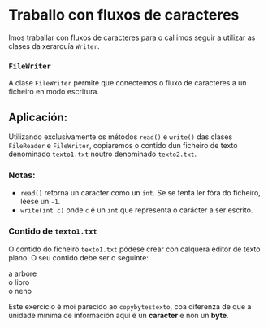 # Traballo con fluxos de caracteres

Imos traballar con fluxos de caracteres para o cal imos seguir a utilizar as clases da xerarquía `Writer`.

### `FileWriter`

A clase `FileWriter` permite que conectemos o fluxo de caracteres a un ficheiro en modo escritura.

## Aplicación:

Utilizando exclusivamente os métodos `read()` e `write()` das clases `FileReader` e `FileWriter`, copiaremos o contido dun ficheiro de texto denominado `texto1.txt` noutro denominado `texto2.txt`.

### Notas:
- `read()` retorna un caracter como un `int`. Se se tenta ler fóra do ficheiro, léese un `-1`.
- `write(int c)` onde `c` é un `int` que representa o carácter a ser escrito.

### Contido de `texto1.txt`

O contido do ficheiro `texto1.txt` pódese crear con calquera editor de texto plano. O seu contido debe ser o seguinte:

a arbore  
o libro  
o neno  

Este exercicio é moi parecido ao `copybytestexto`, coa diferenza de que a unidade mínima de información aquí é un **carácter** e non un **byte**.
